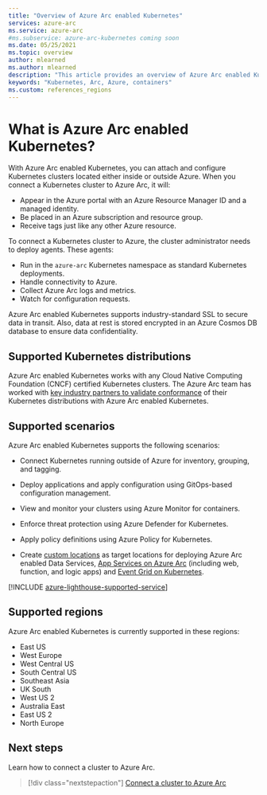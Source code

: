 ```yaml
---
title: "Overview of Azure Arc enabled Kubernetes"
services: azure-arc
ms.service: azure-arc
#ms.subservice: azure-arc-kubernetes coming soon
ms.date: 05/25/2021
ms.topic: overview
author: mlearned
ms.author: mlearned
description: "This article provides an overview of Azure Arc enabled Kubernetes."
keywords: "Kubernetes, Arc, Azure, containers"
ms.custom: references_regions
---
```


# What is Azure Arc enabled Kubernetes?

With Azure Arc enabled Kubernetes, you can attach and configure Kubernetes clusters located either inside or outside Azure. When you connect a Kubernetes cluster to Azure Arc, it will:
* Appear in the Azure portal with an Azure Resource Manager ID and a managed identity. 
* Be placed in an Azure subscription and resource group.
* Receive tags just like any other Azure resource. 

To connect a Kubernetes cluster to Azure, the cluster administrator needs to deploy agents. These agents:
* Run in the `azure-arc` Kubernetes namespace as standard Kubernetes deployments.
* Handle connectivity to Azure.
* Collect Azure Arc logs and metrics.
* Watch for configuration requests. 

Azure Arc enabled Kubernetes supports industry-standard SSL to secure data in transit. Also, data at rest is stored encrypted in an Azure Cosmos DB database to ensure data confidentiality.

## Supported Kubernetes distributions

Azure Arc enabled Kubernetes works with any Cloud Native Computing Foundation (CNCF) certified Kubernetes clusters. The Azure Arc team has worked with [key industry partners to validate conformance](./validation-program.md) of their Kubernetes distributions with Azure Arc enabled Kubernetes.

## Supported scenarios 

Azure Arc enabled Kubernetes supports the following scenarios: 

* Connect Kubernetes running outside of Azure for inventory, grouping, and tagging.

* Deploy applications and apply configuration using GitOps-based configuration management. 

* View and monitor your clusters using Azure Monitor for containers.

* Enforce threat protection using Azure Defender for Kubernetes.

* Apply policy definitions using Azure Policy for Kubernetes.

* Create [custom locations](./custom-locations.md) as target locations for deploying Azure Arc enabled Data Services, [App Services on Azure Arc](../../app-service/overview-arc-integration.md) (including web, function, and logic apps) and [Event Grid on Kubernetes](../../event-grid/kubernetes/overview.md).

[!INCLUDE [azure-lighthouse-supported-service](../../../includes/azure-lighthouse-supported-service.md)]

## Supported regions 

Azure Arc enabled Kubernetes is currently supported in these regions: 

* East US
* West Europe
* West Central US
* South Central US
* Southeast Asia
* UK South
* West US 2
* Australia East
* East US 2
* North Europe

## Next steps

Learn how to connect a cluster to Azure Arc.
> [!div class="nextstepaction"]
> [Connect a cluster to Azure Arc](./quickstart-connect-cluster.md)